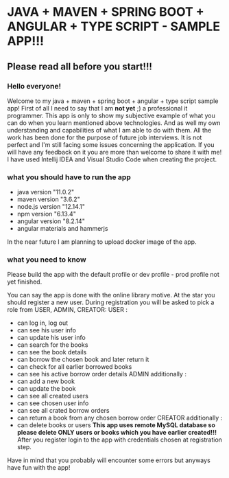 # JAVA + MAVEN + SPRING BOOT + ANGULAR + TYPE SCRIPT - SAMPLE APP!!!

## Please read all before you start!!!

### Hello everyone!

Welcome to my java + maven + spring boot + angular + type script sample app! 
First of all I need to say that I am <b>not yet</b> ;) a professional it programmer. 
This app is only to show my subjective example of what you can do when you learn mentioned above technologies.
And as well my own understanding and capabilities of what I am able to do with them.
All the work has been done for the purpose of future job interviews.
It is not perfect and I'm still facing some issues concerning the application.
If you will have any feedback on it you are more than welcome to share it with me!
I have used Intellij IDEA and Visual Studio Code when creating the project.

### what you should have to run the app

- java version "11.0.2"
- maven version "3.6.2"
- node.js version "12.14.1"
- npm version "6.13.4"
- angular version "8.2.14"
- angular materials and hammerjs

In the near future I am planning to upload docker image of the app.

### what you need to know 

Please build the app with the default profile or dev profile - prod profile not yet finished.

You can say the app is done with the online library motive.
At the star you should register a new user.
During registration you will be asked to pick a role from USER, ADMIN, CREATOR:
USER : 
- can log in, log out
- can see his user info
- can update his user info
- can search for the books
- can see the book details
- can borrow the chosen book and later return it
- can check for all earlier borrowed books
- can see his active borrow order details
ADMIN additionally :
- can add a new book
- can update the book
- can see all created users
- can see chosen user info
- can see all crated borrow orders
- can return a book from any chosen borrow order
CREATOR additionally : 
- can delete books or users
<b>This app uses remote MySQL database so please delete ONLY users or books which you have earlier created!!!</b>
After you register login to the app with credentials chosen at registration step.

Have in mind that you probably will encounter some errors but anyways have fun with the app!



